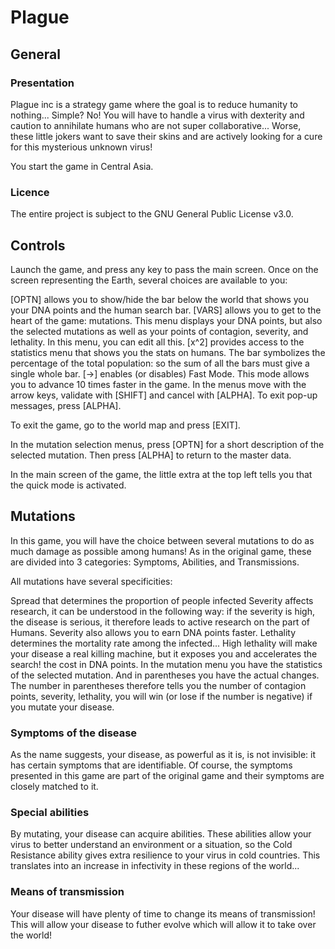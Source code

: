 # Plague

## General

### Presentation

Plague inc is a strategy game where the goal is to reduce humanity to nothing... Simple? No! You will have to handle a virus with dexterity and caution to annihilate humans who are not super collaborative... Worse, these little jokers want to save their skins and are actively looking for a cure for this mysterious unknown virus!

You start the game in Central Asia.

### Licence

The entire project is subject to the GNU General Public License v3.0.

## Controls

Launch the game, and press any key to pass the main screen. Once on the screen representing the Earth, several choices are available to you:

[OPTN] allows you to show/hide the bar below the world that shows you your DNA points and the human search bar.
[VARS] allows you to get to the heart of the game: mutations. This menu displays your DNA points, but also the selected mutations as well as your points of contagion, severity, and lethality. In this menu, you can edit all this.
[x^2] provides access to the statistics menu that shows you the stats on humans. The bar symbolizes the percentage of the total population: so the sum of all the bars must give a single whole bar.
[→] enables (or disables) Fast Mode. This mode allows you to advance 10 times faster in the game.
In the menus move with the arrow keys, validate with [SHIFT] and cancel with [ALPHA]. To exit pop-up messages, press [ALPHA].

To exit the game, go to the world map and press [EXIT].

In the mutation selection menus, press [OPTN] for a short description of the selected mutation. Then press [ALPHA] to return to the master data.

In the main screen of the game, the little extra at the top left tells you that the quick mode is activated.

## Mutations

In this game, you will have the choice between several mutations to do as much damage as possible among humans! As in the original game, these are divided into 3 categories: Symptoms, Abilities, and Transmissions.

All mutations have several specificities:

Spread that determines the proportion of people infected
Severity affects research, it can be understood in the following way: if the severity is high, the disease is serious, it therefore leads to active research on the part of Humans. Severity also allows you to earn DNA points faster.
Lethality determines the mortality rate among the infected... High lethality will make your disease a real killing machine, but it exposes you and accelerates the search!
the cost in DNA points.
In the mutation menu you have the statistics of the selected mutation. And in parentheses you have the actual changes. The number in parentheses therefore tells you the number of contagion points, severity, lethality, you will win (or lose if the number is negative) if you mutate your disease.


### Symptoms of the disease

As the name suggests, your disease, as powerful as it is, is not invisible: it has certain symptoms that are identifiable. Of course, the symptoms presented in this game are part of the original game and their symptoms are closely matched to it.

### Special abilities

By mutating, your disease can acquire abilities. These abilities allow your virus to better understand an environment or a situation, so the Cold Resistance ability gives extra resilience to your virus in cold countries. This translates into an increase in infectivity in these regions of the world...

### Means of transmission

Your disease will have plenty of time to change its means of transmission! This will allow your disease to futher evolve which will allow it to take over the world!

